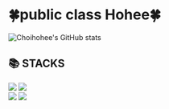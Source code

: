 <div align=left><h1>🍀public class Hohee🍀</h1></div>

![Choihohee's GitHub stats](https://github-readme-stats.vercel.app/api?username=Choihohee&show_icons=true&theme=tokyonight)

<div align=left><h2>📚 STACKS</h2></div>
<div align=left> 
  <img src="https://img.shields.io/badge/java-007396?style=for-the-badge&logo=java&logoColor=white">
   <img src="https://img.shields.io/badge/c++-00599C?style=for-the-badge&logo=c%2B%2B&logoColor=white">
   <br>
   
  <img src="https://img.shields.io/badge/github-181717?style=for-the-badge&logo=github&logoColor=white">
  <img src="https://img.shields.io/badge/git-F05032?style=for-the-badge&logo=git&logoColor=white">
</div>
